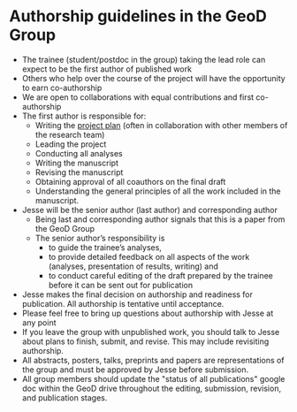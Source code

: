 # Authorship guidelines in the GeoD Group

- The trainee (student/postdoc in the group) taking the lead role can expect to be the first author of published work
- Others who help over the course of the project will have the opportunity to earn co-authorship
- We are open to collaborations with equal contributions and first co-authorship
- The first author is responsible for:
    - Writing the [project plan](https://github.com/UWGeoD/group_dynamics/blob/main/project-plan.md) (often in collaboration with other members of the research team)
    - Leading the project
    - Conducting all analyses
    - Writing the manuscript
    - Revising the manuscript
    - Obtaining approval of all coauthors on the final draft
    - Understanding the general principles of all the work included in the manuscript.
- Jesse will be the senior author (last author) and corresponding author
    - Being last and corresponding author signals that this is a paper from the GeoD Group 
    - The senior author’s responsibility is 
        - to guide the trainee’s analyses, 
        - to provide detailed feedback on all aspects of the work (analyses, presentation of results, writing) and 
        - to conduct careful editing of the draft prepared by the trainee before it can be sent out for publication
- Jesse makes the final decision on authorship and readiness for publication. All authorship is tentative until acceptance.
- Please feel free to bring up questions about authorship with Jesse at any point
- If you leave the group with unpublished work, you should talk to Jesse about plans to finish, submit, and revise. This may include revisiting authorship.
- All abstracts, posters, talks, preprints and papers are representations of the group and must be approved by Jesse before submission.
- All group members should update the "status of all publications" google doc within the GeoD drive throughout the editing, submission, revision, and publication stages.

